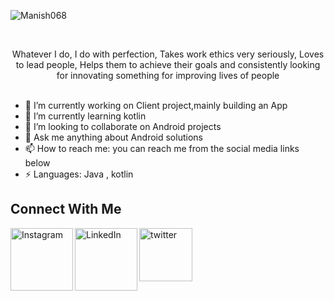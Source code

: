 <p align="left"> <img src="https://komarev.com/ghpvc/?username=Manish068" alt="Manish068" /> </p><br/>


<p align="center">
Whatever I do, I do with perfection, Takes work ethics very seriously, Loves to lead people, Helps them to achieve their goals and consistently looking for innovating something for improving lives of people
<br><br>
  
  

  
  
  
  
  
  
  
  
  
  
- 🔭 I’m currently working on Client project,mainly building an App
- 🌱 I’m currently learning kotlin
- 👯 I’m looking to collaborate on Android projects
- 💬 Ask me anything about Android solutions
- 📫 How to reach me: you can reach me from the social media links below
- ⚡ Languages: Java , kotlin
  
## Connect With Me
<a href="https://www.instagram.com/moneyissh/" target="_blank"><img align="left" alt="Instagram" width="100px" src="https://cliply.co/wp-content/uploads/2019/07/371907300_INSTAGRAM_ICON_TRANSPARENT_400.gif" /></a>
<a href="https://www.linkedin.com/in/manish-pandit-bb182a165/" target="_blank"><img align="left" alt="LinkedIn" width="100px" src="https://cliply.co/wp-content/uploads/2021/02/372102050_LINKEDIN_ICON_TRANSPARENT_1080.gif" /></a>
<a href="https://twitter.com/manishP068" target="_blank"><img align="left" alt="twitter" width="85px" src="https://cliply.co/wp-content/uploads/2019/07/371907030_TWITTER_ICON_400px.gif" /></a>

<br>
